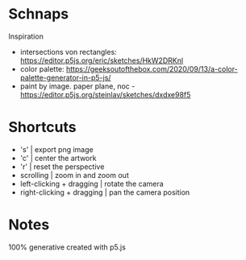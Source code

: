 # Schnaps


Inspiration
* intersections von rectangles: https://editor.p5js.org/eric/sketches/HkW2DRKnl 
* color palette: https://geeksoutofthebox.com/2020/09/13/a-color-palette-generator-in-p5-js/ 
* paint by image. paper plane, noc - https://editor.p5js.org/steinlav/sketches/dxdxe98f5



# Shortcuts
* 's' | export png image
* 'c' | center the artwork
* 'r' | reset the perspective
* scrolling | zoom in and zoom out 
* left-clicking + dragging | rotate the camera
* right-clicking + dragging | pan the camera position

# Notes
100% generative
created with p5.js